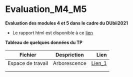 # Evaluation_M4_M5

**Evaluation des modules 4 et 5 dans le cadre du DUbii2021**

- Le rapport html est disponible à ce [lien](https://agodmer.github.io/Evaluation_M4_M5/EvaluationM4M5-main-results/Evaluation.html)

**Tableau de quelques données du TP**

|Fichier|Despriction|Lien|
|----------|:-------------:|------:|
| Espace de travail |  Arborescence |[Lien_1](https://agodmer.github.io/Evaluation_M4_M5/supplemental_data/Organisation_espace_de_travail.txt)|
||||
||||
